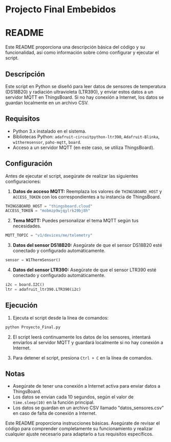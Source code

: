 
# Projecto Final Embebidos

# README

Este README proporciona una descripción básica del código y su funcionalidad, así como información sobre cómo configurar y ejecutar el script.

## Descripción

Este script en Python se diseñó para leer datos de sensores de temperatura (DS18B20) y radiación ultravioleta (LTR390), y enviar estos datos a un servidor MQTT en ThingsBoard. Si no hay conexión a Internet, los datos se guardan localmente en un archivo CSV.

## Requisitos

- Python 3.x instalado en el sistema.
- Bibliotecas Python: `adafruit-circuitpython-ltr390`, `Adafruit-Blinka`, `w1thermsensor`, `paho-mqtt`, `board`.
- Acceso a un servidor MQTT (en este caso, se utiliza ThingsBoard).

## Configuración

Antes de ejecutar el script, asegúrate de realizar las siguientes configuraciones:

1. **Datos de acceso MQTT:** Reemplaza los valores de `THINGSBOARD_HOST` y `ACCESS_TOKEN` con los correspondientes a tu instancia de ThingsBoard.

```python
THINGSBOARD_HOST = "thingsboard.cloud"
ACCESS_TOKEN = "mobmzp9wjqylrk29bj8h"
```

2. **Tema MQTT:** Puedes personalizar el tema MQTT según tus necesidades.

```python
MQTT_TOPIC = "v1/devices/me/telemetry"
```

3. **Datos del sensor DS18B20:** Asegúrate de que el sensor DS18B20 esté conectado y configurado automáticamente.

```python
sensor = W1ThermSensor()
```

4. **Datos del sensor LTR390:** Asegúrate de que el sensor LTR390 esté conectado y configurado automáticamente.

```python
i2c = board.I2C()
ltr = adafruit_ltr390.LTR390(i2c)
```

## Ejecución

1. Ejecuta el script desde la línea de comandos:

```bash
python Proyecto_Final.py
```

2. El script leerá continuamente los datos de los sensores, intentará enviarlos al servidor MQTT y guardará localmente si no hay conexión a Internet.

3. Para detener el script, presiona `Ctrl + C` en la línea de comandos.

## Notas

- Asegúrate de tener una conexión a Internet activa para enviar datos a ThingsBoard.
- Los datos se envían cada 10 segundos, según el valor de `time.sleep(10)` en la función principal.
- Los datos se guardan en un archivo CSV llamado "datos_sensores.csv" en caso de falta de conexión a Internet.

Este README proporciona instrucciones básicas. Asegúrate de revisar el código para comprender completamente su funcionamiento y realizar cualquier ajuste necesario para adaptarlo a tus requisitos específicos.
